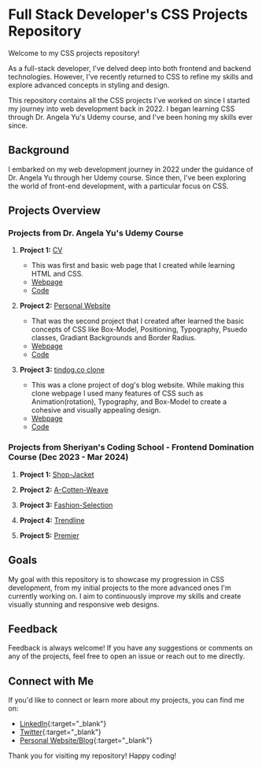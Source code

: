 # Full Stack Developer's CSS Projects Repository

Welcome to my CSS projects repository!

As a full-stack developer, I've delved deep into both frontend and backend technologies. However, I've recently returned to CSS to refine my skills and explore advanced concepts in styling and design.

This repository contains all the CSS projects I've worked on since I started my journey into web development back in 2022. I began learning CSS through Dr. Angela Yu's Udemy course, and I've been honing my skills ever since.

## Background

I embarked on my web development journey in 2022 under the guidance of Dr. Angela Yu through her Udemy course. Since then, I've been exploring the world of front-end development, with a particular focus on CSS.

## Projects Overview

### Projects from Dr. Angela Yu's Udemy Course

1. **Project 1:** <a href="https://vipinishere.github.io/cv" target="_blank">CV</a>

   - This was first and basic web page that I created while learning HTML and CSS.
   - <a href="https://vipinishere.github.io/cv/" target="_blank">Webpage</a>
   - <a href="https://github.com/vipinishere/cv" target="_blank">Code</a>

2. **Project 2:** <a href="https://vipinishere.github.io/Personal-Website" target="_blank">Personal Website</a>

   - That was the second project that I created after learned the basic concepts of CSS like Box-Model, Positioning, Typography, Psuedo classes, Gradiant Backgrounds and Border Radius.
   - <a href="https://vipinishere.github.io/Personal-Website" target="_blank">Webpage</a>
   - <a href="https://github.com/vipinishere/Personal-Website" target="_blank">Code</a>

3. **Project 3:** <a href="https://vipinishere.github.io/tindog.co" target="_blank">tindog.co clone</a>

   - This was a clone project of dog's blog website. While making this clone webpage I used many features of CSS such as Animation(rotation), Typography, and Box-Model to create a cohesive and visually appealing design.
   - <a href="https://vipinishere.github.io/tindog.co/" target="_blank">Webpage</a>
   - <a href="https://github.com/vipinishere/tindog.co" target="_blank">Code</a>

### Projects from Sheriyan's Coding School - Frontend Domination Course (Dec 2023 - Mar 2024)

1. **Project 1:** <a href="https://vipinishere.github.io/css-projects/Shop-Jacket/" target="_blank">Shop-Jacket</a>

2. **Project 2:** <a href="https://vipinishere.github.io/css-projects/A-Cotten-weave" target="_blank">A-Cotten-Weave</a>

3. **Project 3:** <a href="https://vipinishere.github.io/css-projects/Fashion-Selection" target="_blank">Fashion-Selection</a>

4. **Project 4:** <a href="https://vipinishere.github.io/css-projects/Trendline" target="_blank">Trendline</a>

5. **Project 5:** <a href="https://vipinishere.github.io/css-projects/Premier" target="_blank">Premier</a>

## Goals

My goal with this repository is to showcase my progression in CSS development, from my initial projects to the more advanced ones I'm currently working on. I aim to continuously improve my skills and create visually stunning and responsive web designs.

## Feedback

Feedback is always welcome! If you have any suggestions or comments on any of the projects, feel free to open an issue or reach out to me directly.

## Connect with Me

If you'd like to connect or learn more about my projects, you can find me on:

- [LinkedIn](https://linkedin.com/vipinishere){:target="\_blank"}
- [Twitter](https://twitter.com/itsVipinkumar){:target="\_blank"}
- [Personal Website/Blog](https://vipinishere.github.io/Personal-Website/){:target="\_blank"}

Thank you for visiting my repository! Happy coding!
